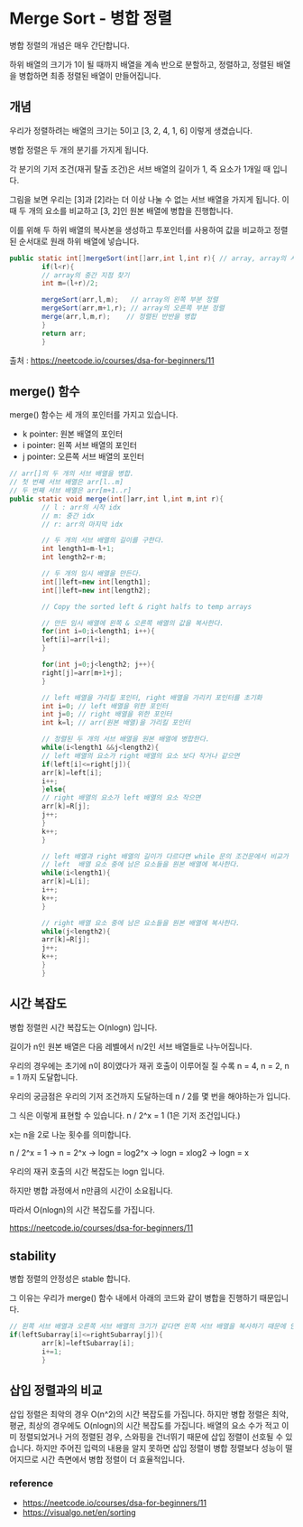 # Merge Sort - 병합 정렬

병합 정렬의 개념은 매우 간단합니다.

하위 배열의 크기가 1이 될 때까지 배열을 계속 반으로 분할하고, 정렬하고, 정렬된 배열을 병합하면 최종 정렬된 배열이 만들어집니다.

## 개념

우리가 정렬하려는 배열의 크기는 5이고 [3, 2, 4, 1, 6] 이렇게 생겼습니다.

병합 정렬은 두 개의 분기를 가지게 됩니다.

각 분기의 기저 조건(재귀 탈출 조건)은 서브 배열의 길이가 1, 즉 요소가 1개일 때 입니다.

그림을 보면 우리는 [3]과 [2]라는 더 이상 나눌 수 없는 서브 배열을 가지게 됩니다. 이 때 두 개의 요소를 비교하고 [3, 2]인 원본 배열에 병합을 진행합니다.

이를 위해 두 하위 배열의 복사본을 생성하고 투포인터를 사용하여 값을 비교하고 정렬된 순서대로 원래 하위 배열에 넣습니다.

```java
public static int[]mergeSort(int[]arr,int l,int r){ // array, array의 시작 인덱스, array의 끝 인덱스
        if(l<r){
        // array의 중간 지점 찾기
        int m=(l+r)/2;

        mergeSort(arr,l,m);   // array의 왼쪽 부분 정렬
        mergeSort(arr,m+1,r); // array의 오른쪽 부분 정렬
        merge(arr,l,m,r);    // 정렬된 반반을 병합
        }
        return arr;
        } 
```

출처 : https://neetcode.io/courses/dsa-for-beginners/11

## merge() 함수

merge() 함수는 세 개의 포인터를 가지고 있습니다.

- k pointer: 원본 배열의 포인터
- i pointer: 왼쪽 서브 배열의 포인터
- j pointer: 오른쪽 서브 배열의 포인터

```java
// arr[]의 두 개의 서브 배열을 병합.
// 첫 번째 서브 배열은 arr[l..m]
// 두 번째 서브 배열은 arr[m+1..r]
public static void merge(int[]arr,int l,int m,int r){
        // l : arr의 시작 idx
        // m: 중간 idx
        // r: arr의 마지막 idx

        // 두 개의 서브 배열의 길이를 구한다.
        int length1=m-l+1;
        int length2=r-m;

        // 두 개의 임시 배열을 만든다.
        int[]left=new int[length1];
        int[]left=new int[length2];

        // Copy the sorted left & right halfs to temp arrays

        // 만든 임시 배열에 왼쪽 & 오른쪽 배열의 값을 복사한다.
        for(int i=0;i<length1; i++){
        left[i]=arr[l+i];
        }

        for(int j=0;j<length2; j++){
        right[j]=arr[m+1+j];
        }

        // left 배열을 가리킬 포인터, right 배열을 가리키 포인터를 초기화
        int i=0; // left 배열을 위한 포인터
        int j=0; // right 배열을 위한 포인터
        int k=l; // arr(원본 배열)을 가리킬 포인터

        // 정렬된 두 개의 서브 배열을 원본 배열에 병합한다.
        while(i<length1 &&j<length2){
        // left 배열의 요소가 right 배열의 요소 보다 작거나 같으면
        if(left[i]<=right[j]){
        arr[k]=left[i];
        i++;
        }else{
        // right 배열의 요소가 left 배열의 요소 작으면
        arr[k]=R[j];
        j++;
        }
        k++;
        }

        // left 배열과 right 배열의 길이가 다르다면 while 문의 조건문에서 비교가 안 된 요소들이 있을 수 있다.
        // left  배열 요소 중에 남은 요소들을 원본 배열에 복사한다.
        while(i<length1){
        arr[k]=L[i];
        i++;
        k++;
        }

        // right 배열 요소 중에 남은 요소들을 원본 배열에 복사한다.
        while(j<length2){
        arr[k]=R[j];
        j++;
        k++;
        }
        }

```

## 시간 복잡도

병합 정렬읜 시간 복잡도는 O(nlogn) 입니다.

길이가 n인 원본 배열은 다음 레벨에서 n/2인 서브 배열들로 나누어집니다.

우리의 경우에는 초기에 n이 8이였다가 재귀 호출이 이루어질 질 수록 n = 4, n = 2, n = 1 까지 도달합니다.

우리의 궁금점은 우리의 기저 조건까지 도달하는데 n / 2를 몇 번을 해야하는가 입니다.

그 식은 이렇게 표현할 수 있습니다. n / 2^x = 1 (1은 기저 조건입니다.)

x는 n을 2로 나눈 횟수를 의미합니다.

n / 2^x = 1 -> n = 2^x -> logn = log2^x -> logn = xlog2 -> logn = x

우리의 재귀 호출의 시간 복잡도는 logn 입니다.

하지만 병합 과정에서 n만큼의 시간이 소요됩니다.

따라서 O(nlogn)의 시간 복잡도를 가집니다.

https://neetcode.io/courses/dsa-for-beginners/11

## stability

병합 정렬의 안정성은 stable 합니다.

그 이유는 우리가 merge() 함수 내에서 아래의 코드와 같이 병합을 진행하기 때문입니다.

```java
// 왼쪽 서브 배열과 오른쪽 서브 배열의 크기가 같다면 왼쪽 서브 배열을 복사하기 때문에 안정성이 유지된다.
if(leftSubarray[i]<=rightSubarray[j]){
        arr[k]=leftSubarray[i];
        i+=1;
        }
```

## 삽입 정렬과의 비교

삽입 정렬은 최악의 경우 O(n^2)의 시간 복잡도를 가집니다. 하지만 병합 정렬은 최악, 평균, 최상의 경우에도 O(nlogn)의 시간 복잡도를 가집니다.
배열의 요소 수가 적고 이미 정렬되었거나 거의 정렬된 경우, 스와핑을 건너뛰기 때문에 삽입 정렬이 선호될 수 있습니다.
하지만 주어진 입력의 내용을 알지 못하면 삽입 정렬이 병합 정렬보다 성능이 떨어지므로 시간 측면에서 병합 정렬이 더 효율적입니다.

### reference

- https://neetcode.io/courses/dsa-for-beginners/11
- https://visualgo.net/en/sorting
